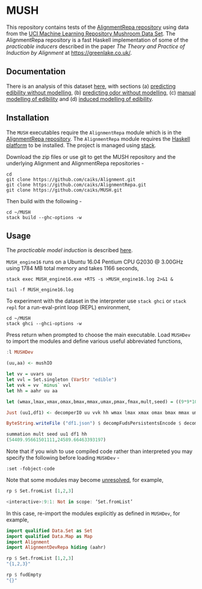 # MUSH

This repository contains tests of the [AlignmentRepa repository](https://github.com/caiks/AlignmentRepa) using data from the [UCI Machine Learning Repository Mushroom Data Set](https://archive.ics.uci.edu/ml/datasets/mushroom). The AlignmentRepa repository is a fast Haskell implementation of some of the *practicable inducers* described in the paper *The Theory and Practice of Induction by Alignment* at https://greenlake.co.uk/. 

## Documentation

There is an analysis of this dataset [here](https://greenlake.co.uk/pages/dataset_MUSH), with sections (a) [predicting edibility without modelling](https://greenlake.co.uk/pages/dataset_MUSH#Predicting_edibility_without_modelling), (b) [predicting odor without modelling](https://greenlake.co.uk/pages/dataset_MUSH#Predicting_odor_without_modelling), (c) [manual modelling of edibility](https://greenlake.co.uk/pages/dataset_MUSH#Manual_modelling_of_edibility) and (d) [induced modelling of edibility](https://greenlake.co.uk/pages/dataset_MUSH#Induced_modelling_of_edibility). 

## Installation

The `MUSH` executables require the `AlignmentRepa` module which is in the [AlignmentRepa repository](https://github.com/caiks/AlignmentRepa). The `AlignmentRepa` module requires the [Haskell platform](https://www.haskell.org/downloads#platform) to be installed. The project is managed using [stack](https://docs.haskellstack.org/en/stable/).

Download the zip files or use git to get the MUSH repository and the underlying Alignment and AlignmentRepa repositories -
```
cd
git clone https://github.com/caiks/Alignment.git
git clone https://github.com/caiks/AlignmentRepa.git
git clone https://github.com/caiks/MUSH.git

```
Then build with the following -
```
cd ~/MUSH
stack build --ghc-options -w

```
## Usage

The *practicable model induction* is described [here](https://greenlake.co.uk/pages/dataset_MUSH_model16).

`MUSH_engine16` runs on a Ubuntu 16.04 Pentium CPU G2030 @ 3.00GHz using 1784 MB total memory and takes 1166 seconds,

```
stack exec MUSH_engine16.exe +RTS -s >MUSH_engine16.log 2>&1 &

tail -f MUSH_engine16.log

```

To experiment with the dataset in the interpreter use `stack ghci` or `stack repl` for a run-eval-print loop (REPL) environment, 
```
cd ~/MUSH
stack ghci --ghci-options -w

```
Press return when prompted to choose the main executable. Load `MUSHDev` to import the modules and define various useful abbreviated functions,
```hs
:l MUSHDev

(uu,aa) <- mushIO

let vv = uvars uu
let vvl = Set.singleton (VarStr "edible")
let vvk = vv `minus` vvl
let hh = aahr uu aa

let (wmax,lmax,xmax,omax,bmax,mmax,umax,pmax,fmax,mult,seed) = ((9*9*10), 8, (9*9*10), 10, (10*3), 3, (9*9*10), 1, 3, 3, 5)

Just (uu1,df1) <- decomperIO uu vvk hh wmax lmax xmax omax bmax mmax umax pmax fmax mult seed

ByteString.writeFile ("df1.json") $ decompFudsPersistentsEncode $ decompFudsPersistent df1

summation mult seed uu1 df1 hh
(54409.95661501111,24589.66463393197)
```
Note that if you wish to use compiled code rather than interpreted you may specify the following before loading `MUSHDev` -
```
:set -fobject-code

```
Note that some modules may become [unresolved](https://downloads.haskell.org/~ghc/7.10.3-rc1/users_guide/ghci-obj.html), for example,
```hs
rp $ Set.fromList [1,2,3]

<interactive>:9:1: Not in scope: ‘Set.fromList’
```
In this case, re-import the modules explicitly as defined in `MUSHDev`, for example,
```hs
import qualified Data.Set as Set
import qualified Data.Map as Map
import Alignment
import AlignmentDevRepa hiding (aahr)

rp $ Set.fromList [1,2,3]
"{1,2,3}"

rp $ fudEmpty
"{}"
```
